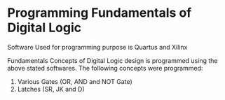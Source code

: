 # Programming Fundamentals of Digital Logic
Software Used for programming purpose is Quartus and Xilinx

Fundamentals Concepts of Digital Logic design is programmed using the above stated softwares. The following concepts were programmed:
1. Various Gates (OR, AND and NOT Gate)
2. Latches (SR, JK and D) 
